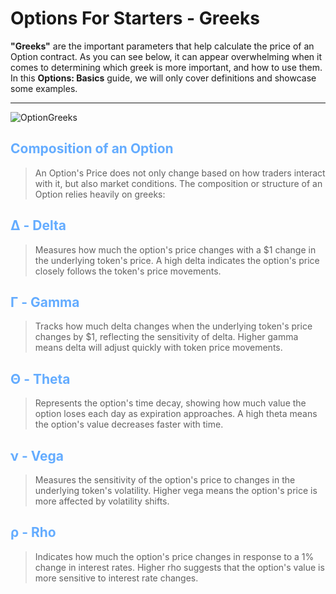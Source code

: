 # Options For Starters - Greeks

**"Greeks"** are the important parameters that help calculate the price of an Option contract. As you can see below, it can appear overwhelming when it comes to determining which greek is more important, and how to use them. In this **Options: Basics** guide, we will only cover definitions and showcase some examples.

---

![OptionGreeks](/OptionGreeks.png)

## <span style="color: #64acff">Composition of an Option</span>

>An Option's Price does not only change based on how traders interact with it, but also market conditions. The composition or structure of an Option relies heavily on greeks:

## <span style="color: #64acff">Δ - Delta</span>

>Measures how much the option's price changes with a $1 change in the underlying token's price. A high delta indicates the option's price closely follows the token's price movements.

## <span style="color: #64acff">Γ - Gamma</span>

>Tracks how much delta changes when the underlying token's price changes by $1, reflecting the sensitivity of delta. Higher gamma means delta will adjust quickly with token price movements.

## <span style="color: #64acff">Θ - Theta</span>

>Represents the option's time decay, showing how much value the option loses each day as expiration approaches. A high theta means the option's value decreases faster with time.

## <span style="color: #64acff">ν - Vega</span>

>Measures the sensitivity of the option's price to changes in the underlying token's volatility. Higher vega means the option's price is more affected by volatility shifts.

## <span style="color: #64acff">ρ - Rho</span>

>Indicates how much the option's price changes in response to a 1% change in interest rates. Higher rho suggests that the option's value is more sensitive to interest rate changes.